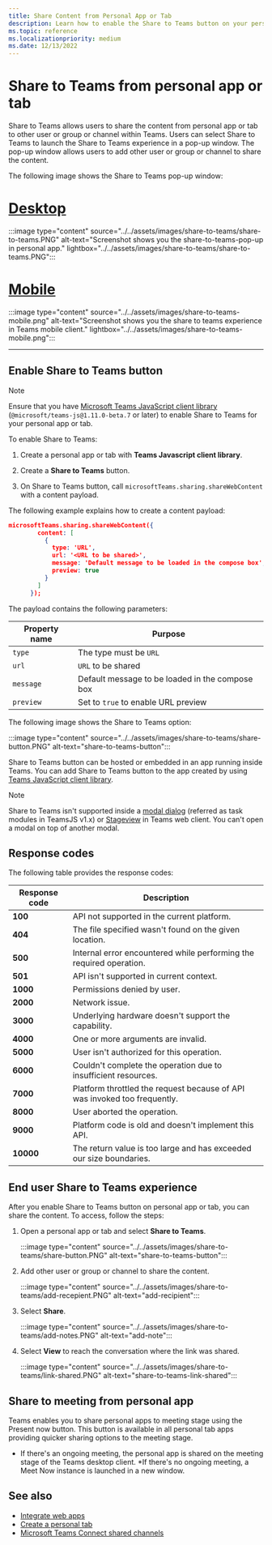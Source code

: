 ```yaml
---
title: Share Content from Personal App or Tab
description: Learn how to enable the Share to Teams button on your personal app or tab, limitations, response codes, and end user experience.
ms.topic: reference
ms.localizationpriority: medium
ms.date: 12/13/2022
---
```

# Share to Teams from personal app or tab

Share to Teams allows users to share the content from personal app or tab to other user or group or channel within Teams. Users can select Share to Teams to launch the Share to Teams experience in a pop-up window. The pop-up window allows users to add other user or group or channel to share the content.

The following image shows the Share to Teams pop-up window:

# [Desktop](#tab/desktop)

:::image type="content" source="../../assets/images/share-to-teams/share-to-teams.PNG" alt-text="Screenshot shows you the share-to-teams-pop-up in personal app." lightbox="../../assets/images/share-to-teams/share-to-teams.PNG":::

# [Mobile](#tab/mobile)

:::image type="content" source="../../assets/images/share-to-teams-mobile.png" alt-text="Screenshot shows you the share to teams experience in Teams mobile client." lightbox="../../assets/images/share-to-teams-mobile.png":::

---

## Enable Share to Teams button

> [!NOTE]
> Ensure that you have [Microsoft Teams JavaScript client library](../../tabs/how-to/using-teams-client-library.md) (`@microsoft/teams-js@1.11.0-beta.7` or later) to enable Share to Teams for your personal app or tab.

To enable Share to Teams:

1. Create a personal app or tab with **Teams Javascript client library**.

2. Create a **Share to Teams** button.

3. On Share to Teams button, call `microsoftTeams.sharing.shareWebContent` with a content payload.

The following example explains how to create a content payload:

```json
microsoftTeams.sharing.shareWebContent({
        content: [
          {
            type: 'URL',
            url: '<URL to be shared>',
            message: 'Default message to be loaded in the compose box',
            preview: true
          }
        ]
      });
```

The payload contains the following parameters:

| Property name | Purpose |
|---|---|
| `type` | The type must be `URL` |
| `url` | `URL` to be shared |
|`message`| Default message to be loaded in the compose box |
| `preview` | Set to `true` to enable URL preview |

The following image shows the Share to Teams option:

:::image type="content" source="../../assets/images/share-to-teams/share-button.PNG" alt-text="share-to-teams-button":::

Share to Teams button can be hosted or embedded in an app running inside Teams. You can add Share to Teams button to the app created by using [Teams JavaScript client library](../../tabs/how-to/using-teams-client-library.md).

> [!NOTE]
> Share to Teams isn't supported inside a [modal dialog](~/task-modules-and-cards/what-are-task-modules.md) (referred as task modules in TeamsJS v1.x) or [Stageview](../../tabs/tabs-link-unfurling.md) in Teams web client. You can't open a modal on top of another modal.

## Response codes

The following table provides the response codes:

|Response code|Description|
|---|---|
| **100** | API not supported in the current platform. |
| **404** | The file specified wasn't found on the given location. |
| **500** | Internal error encountered while performing the required operation. |
| **501** | API isn't supported in current context. |
| **1000** | Permissions denied by user. |
| **2000** | Network issue. |
| **3000** | Underlying hardware doesn't support the capability. |
| **4000** | One or more arguments are invalid. |
| **5000** | User isn't authorized for this operation. |
| **6000** | Couldn't complete the operation due to insufficient resources. |
| **7000** | Platform throttled the request because of API was invoked too frequently. |
| **8000** | User aborted the operation. |
| **9000** | Platform code is old and doesn't implement this API. |
| **10000** | The return value is too large and has exceeded our size boundaries. |

## End user Share to Teams experience

After you enable Share to Teams button on personal app or tab, you can share the content. To access, follow the steps:

1. Open a personal app or tab and select **Share to Teams**.

    :::image type="content" source="../../assets/images/share-to-teams/share-button.PNG" alt-text="share-to-teams-button":::

2. Add other user or group or channel to share the content.

    :::image type="content" source="../../assets/images/share-to-teams/add-recepient.PNG" alt-text="add-recipient":::

3. Select **Share**.

   :::image type="content" source="../../assets/images/share-to-teams/add-notes.PNG" alt-text="add-note":::

4. Select **View** to reach the conversation where the link was shared.

   :::image type="content" source="../../assets/images/share-to-teams/link-shared.PNG" alt-text="share-to-teams-link-shared":::

## Share to meeting from personal app

Teams enables you to share personal apps to meeting stage using the Present now button. This button is available in all personal tab apps providing quicker sharing options to the meeting stage. 

* If there's an ongoing meeting, the personal app is shared on the meeting stage of the Teams desktop client. 
*If there's no ongoing meeting, a Meet Now instance is launched in a new window.

## See also

* [Integrate web apps](../../samples/integrate-web-apps-overview.md)
* [Create a personal tab](../../tabs/how-to/create-personal-tab.md)
* [Microsoft Teams Connect shared channels](shared-channels.md)
